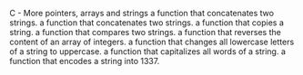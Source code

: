 C - More pointers, arrays and strings
a function that concatenates two strings.
a function that concatenates two strings.
a function that copies a string.
 a function that compares two strings.
 a function that reverses the content of an array of integers.
 a function that changes all lowercase letters of a string to uppercase.
a function that capitalizes all words of a string.
 a function that encodes a string into 1337.
